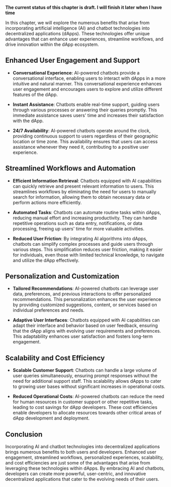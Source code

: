 **The current status of this chapter is draft. I will finish it later when I have time**

In this chapter, we will explore the numerous benefits that arise from incorporating artificial intelligence (AI) and chatbot technologies into decentralized applications (dApps). These technologies offer unique advantages that can enhance user experiences, streamline workflows, and drive innovation within the dApp ecosystem.

Enhanced User Engagement and Support
------------------------------------

* **Conversational Experience**: AI-powered chatbots provide a conversational interface, enabling users to interact with dApps in a more intuitive and natural manner. This conversational experience enhances user engagement and encourages users to explore and utilize different features of the dApp.

* **Instant Assistance**: Chatbots enable real-time support, guiding users through various processes or answering their queries promptly. This immediate assistance saves users' time and increases their satisfaction with the dApp.

* **24/7 Availability**: AI-powered chatbots operate around the clock, providing continuous support to users regardless of their geographic location or time zone. This availability ensures that users can access assistance whenever they need it, contributing to a positive user experience.

Streamlined Workflows and Automation
------------------------------------

* **Efficient Information Retrieval**: Chatbots equipped with AI capabilities can quickly retrieve and present relevant information to users. This streamlines workflows by eliminating the need for users to manually search for information, allowing them to obtain necessary data or perform actions more efficiently.

* **Automated Tasks**: Chatbots can automate routine tasks within dApps, reducing manual effort and increasing productivity. They can handle repetitive operations such as data entry, notifications, or data processing, freeing up users' time for more valuable activities.

* **Reduced User Friction**: By integrating AI algorithms into dApps, chatbots can simplify complex processes and guide users through various steps. This simplification reduces user friction, making it easier for individuals, even those with limited technical knowledge, to navigate and utilize the dApp effectively.

Personalization and Customization
---------------------------------

* **Tailored Recommendations**: AI-powered chatbots can leverage user data, preferences, and previous interactions to offer personalized recommendations. This personalization enhances the user experience by providing customized suggestions, content, or services based on individual preferences and needs.

* **Adaptive User Interfaces**: Chatbots equipped with AI capabilities can adapt their interface and behavior based on user feedback, ensuring that the dApp aligns with evolving user requirements and preferences. This adaptability enhances user satisfaction and fosters long-term engagement.

Scalability and Cost Efficiency
-------------------------------

* **Scalable Customer Support**: Chatbots can handle a large volume of user queries simultaneously, ensuring prompt responses without the need for additional support staff. This scalability allows dApps to cater to growing user bases without significant increases in operational costs.

* **Reduced Operational Costs**: AI-powered chatbots can reduce the need for human resources in customer support or other repetitive tasks, leading to cost savings for dApp developers. These cost efficiencies enable developers to allocate resources towards other critical areas of dApp development and deployment.

Conclusion
----------

Incorporating AI and chatbot technologies into decentralized applications brings numerous benefits to both users and developers. Enhanced user engagement, streamlined workflows, personalized experiences, scalability, and cost efficiencies are just some of the advantages that arise from leveraging these technologies within dApps. By embracing AI and chatbots, developers can create more powerful, user-centric, and innovative decentralized applications that cater to the evolving needs of their users.
